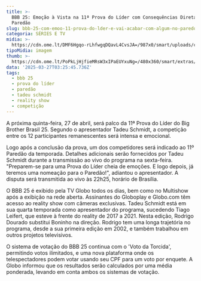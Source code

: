 ```yaml
---
title: >-
  BBB 25: Emoção à Vista na 11ª Prova do Líder com Consequências Diretas no
  Paredão
slug: bbb-25-com-emoo-11-prova-do-lder-e-vai-acabar-com-algum-no-paredo
categoria: SÉRIES E TV
midia: >-
  https://cdn.ome.lt/DMF6Hgqo-rLhfwgqDQavL4CvsJA=/987x0/smart/uploads/conteudo/fotos/bbb25-tadeu-schmidt-11-prova-lider.jpg
tipoMidia: imagem
thumb: >-
  https://cdn.ome.lt/PoPkLjHjfieMRsW3xIPaEUYxuNg=/480x360/smart/extras/conteudos/bbb25-tadeu-schmidt-11-prova-lider-peq.jpg
data: '2025-03-27T03:25:45.736Z'
tags:
  - bbb 25
  - prova do líder
  - paredão
  - tadeu schmidt
  - reality show
  - competição
---
```


A próxima quinta-feira, 27 de abril, será palco da 11ª Prova do Líder do Big Brother Brasil 25. Segundo o apresentador Tadeu Schmidt, a competição entre os 12 participantes remanescentes será intensa e emocional.

Logo após a conclusão da prova, um dos competidores será indicado ao 11º Paredão da temporada. Detalhes adicionais serão fornecidos por Tadeu Schmidt durante a transmissão ao vivo do programa na sexta-feira. "Preparem-se para uma Prova do Líder cheia de emoções. E logo depois, já teremos uma nomeação para o Paredão!", adiantou o apresentador. A disputa será transmitida ao vivo às 22h25, horário de Brasília.

O BBB 25 é exibido pela TV Globo todos os dias, bem como no Multishow após a exibição na rede aberta. Assinantes do Globoplay e Globo.com têm acesso ao reality show com câmeras exclusivas. Tadeu Schmidt está em sua quarta temporada como apresentador do programa, sucedendo Tiago Leifert, que esteve à frente do reality de 2017 a 2021. Nesta edição, Rodrigo Dourado substitui Boninho na direção. Rodrigo tem uma longa trajetória no programa, desde a sua primeira edição em 2002, e também trabalhou em outros projetos televisivos.

O sistema de votação do BBB 25 continua com o 'Voto da Torcida', permitindo votos ilimitados, e uma nova plataforma onde os telespectadores podem votar usando seu CPF para um voto por enquete. A Globo informou que os resultados serão calculados por uma média ponderada, levando em conta ambos os sistemas de votação.
